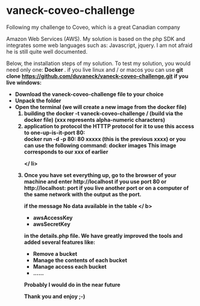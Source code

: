 
# vaneck-coveo-challenge

Following my challenge to Coveo, which is a great Canadian company

Amazon Web Services (AWS).
My solution is based on the php SDK and integrates some web languages ​​such as: Javascript, jquery. I am not afraid he is still quite well documented.

Below, the installation steps of my solution.
To test my solution, you would need only one: <b> Docker </b>.
if you live linux and / or macos you can use <b>git clone https://github.com/duvaneck/vaneck-coveo-challenge.git
if you live windows: <br/>
<Ul>
<li> Download the vaneck-coveo-challenge file to your choice </ li>
<li> Unpack the folder </ li>
<li> Open the terminal (we will create a new image from the docker file)
<Ol>
<li> <b> building the docker -t vaneck-coveo-challenge / </ b> (build via the docker file) </ b> (xxx represents alpha-numeric characters) </ li>
<li> application to protocol the HTTTP protocol for it to use this access to one-up-is-it-port 80: <br> <b> docker run -d -p 80: 80 xxxxx </ b> (this is the previous xxxx) or you can use the following command:
<b> docker images </ b> This image corresponds to our <b> xxx </ b> of earlier </ li>
</ ol>

</ li>
<li> Once you have set everything up, go to the browser of your machine and enter http://localhost if you use port 80 or
http://localhost: port if you live another port or on a computer of the same network with the output as the port. </ li>
</ ul>

if the message <b> No data available in the table </ b>

- awsAccessKey
- awsSecretKey

in the details.php file. We have greatly improved the tools and added several features like:

- Remove a bucket
- Manage the contents of each bucket
- Manage access each bucket
- ......

Probably I would do in the near future

Thank you and enjoy ;-)
